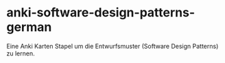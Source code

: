 # anki-software-design-patterns-german
Eine Anki Karten Stapel um die Entwurfsmuster (Software Design Patterns) zu lernen.
